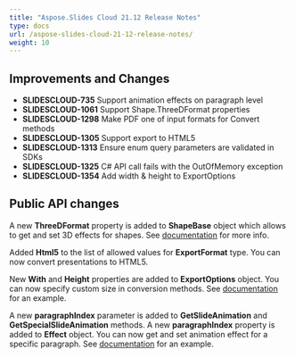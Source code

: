 ```yaml
---
title: "Aspose.Slides Cloud 21.12 Release Notes"
type: docs
url: /aspose-slides-cloud-21-12-release-notes/
weight: 10
---
```


## **Improvements and Changes**
- **SLIDESCLOUD-735** Support animation effects on paragraph level
- **SLIDESCLOUD-1061** Support Shape.ThreeDFormat properties
- **SLIDESCLOUD-1298** Make PDF one of input formats for Convert methods
- **SLIDESCLOUD-1305** Support export to HTML5
- **SLIDESCLOUD-1313** Ensure enum query parameters are validated in SDKs
- **SLIDESCLOUD-1325** C# API call fails with the OutOfMemory exception
- **SLIDESCLOUD-1354** Add width & height to ExportOptions

## **Public API changes**
A new **ThreeDFormat** property is added to **ShapeBase** object which allows to get and set 3D effects for shapes. See [documentation](/slides/three-d-format-type/) for more info.

Added **Html5** to the list of allowed values for **ExportFormat** type. You can now convert presentations to HTML5.

New **With** and **Height** properties are added to **ExportOptions** object. You can now specify custom size in conversion methods. See [documentation](/slides/convert-using-custom-size/) for an example.

A new **paragraphIndex** parameter is added to **GetSlideAnimation** and **GetSpecialSlideAnimation** methods. A new **paragraphIndex** property is added to **Effect** object. You can now get and set animation effect for a specific paragraph. See [documentation](/slides/working-with-animation-for-a-specific-paragraph/) for an example.
